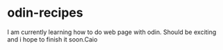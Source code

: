 # odin-recipes
I am currently learning how to do web page with odin. Should be exciting and i hope to finish it soon.Caio
